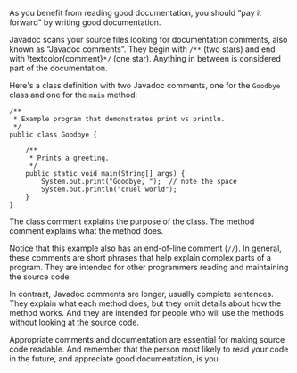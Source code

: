 As you benefit from reading good documentation, you should “pay it forward” by writing good documentation.


Javadoc scans your source files looking for documentation comments, also known as “Javadoc comments”.
They begin with `/**` (two stars) and end with \textcolor{comment}`*/` (one star).
Anything in between is considered part of the documentation.

Here's a class definition with two Javadoc comments, one for the `Goodbye` class and one for the `main` method:

```code
/**
 * Example program that demonstrates print vs println.
 */
public class Goodbye {

    /**
     * Prints a greeting.
     */
    public static void main(String[] args) {
        System.out.print("Goodbye, ");  // note the space
        System.out.println("cruel world");
    }
}
```

The class comment explains the purpose of the class.
The method comment explains what the method does.

Notice that this example also has an end-of-line comment (`//`).
In general, these comments are short phrases that help explain complex parts of a program.
They are intended for other programmers reading and maintaining the source code.

In contrast, Javadoc comments are longer, usually complete sentences.
They explain what each method does, but they omit details about how the method works.
And they are intended for people who will use the methods without looking at the source code.

Appropriate comments and documentation are essential for making source code readable.
And remember that the person most likely to read your code in the future, and appreciate good documentation, is you.